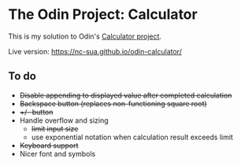 # The Odin Project: Calculator
This is my solution to Odin's [Calculator project](https://www.theodinproject.com/paths/foundations/courses/foundations/lessons/calculator).

Live version: https://nc-sua.github.io/odin-calculator/

## To do
- ~~Disable appending to displayed value after completed calculation~~
- ~~Backspace button (replaces non-functioning square root)~~
- ~~+/- button~~
- Handle overflow and sizing
  - ~~limit input size~~
  - use exponential notation when calculation result exceeds limit
- ~~Keyboard support~~
- Nicer font and symbols